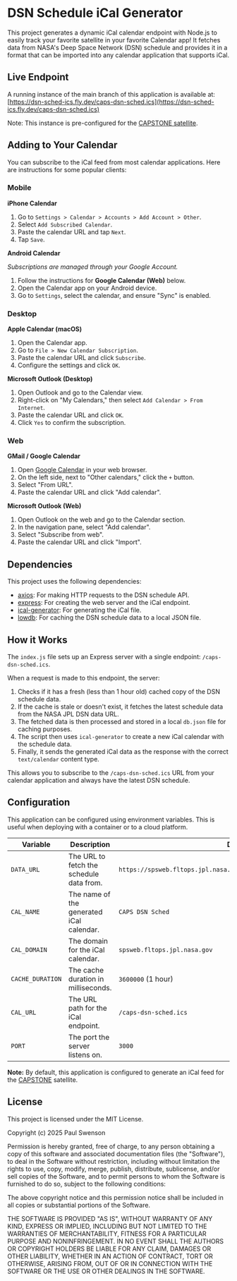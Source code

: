 # DSN Schedule iCal Generator

This project generates a dynamic iCal calendar endpoint with Node.js to easily track your favorite satellite in your favorite Calendar app! It fetches data from NASA's Deep Space Network (DSN) schedule and provides it in a format that can be imported into any calendar application that supports iCal.

## Live Endpoint

A running instance of the main branch of this application is available at:
[https://dsn-sched-ics.fly.dev/caps-dsn-sched.ics](https://dsn-sched-ics.fly.dev/caps-dsn-sched.ics)

Note: This instance is pre-configured for the [CAPSTONE satellite](https://en.wikipedia.org/wiki/CAPSTONE).

## Adding to Your Calendar

You can subscribe to the iCal feed from most calendar applications. Here are instructions for some popular clients:

### Mobile

**iPhone Calendar**

1.  Go to `Settings > Calendar > Accounts > Add Account > Other`.
2.  Select `Add Subscribed Calendar`.
3.  Paste the calendar URL and tap `Next`.
4.  Tap `Save`.

**Android Calendar**

*Subscriptions are managed through your Google Account.*

1.  Follow the instructions for **Google Calendar (Web)** below.
2.  Open the Calendar app on your Android device.
3.  Go to `Settings`, select the calendar, and ensure "Sync" is enabled.

### Desktop

**Apple Calendar (macOS)**

1.  Open the Calendar app.
2.  Go to `File > New Calendar Subscription`.
3.  Paste the calendar URL and click `Subscribe`.
4.  Configure the settings and click `OK`.

**Microsoft Outlook (Desktop)**

1.  Open Outlook and go to the Calendar view.
2.  Right-click on "My Calendars," then select `Add Calendar > From Internet`.
3.  Paste the calendar URL and click `OK`.
4.  Click `Yes` to confirm the subscription.

### Web

**GMail / Google Calendar**

1.  Open [Google Calendar](https://calendar.google.com) in your web browser.
2.  On the left side, next to "Other calendars," click the `+` button.
3.  Select "From URL".
4.  Paste the calendar URL and click "Add calendar".

**Microsoft Outlook (Web)**

1.  Open Outlook on the web and go to the Calendar section.
2.  In the navigation pane, select "Add calendar".
3.  Select "Subscribe from web".
4.  Paste the calendar URL and click "Import".

## Dependencies

This project uses the following dependencies:

*   [axios](https://www.npmjs.com/package/axios): For making HTTP requests to the DSN schedule API.
*   [express](https://www.npmjs.com/package/express): For creating the web server and the iCal endpoint.
*   [ical-generator](https://www.npmjs.com/package/ical-generator): For generating the iCal file.
*   [lowdb](https://www.npmjs.com/package/lowdb): For caching the DSN schedule data to a local JSON file.

## How it Works

The `index.js` file sets up an Express server with a single endpoint: `/caps-dsn-sched.ics`.

When a request is made to this endpoint, the server:

1.  Checks if it has a fresh (less than 1 hour old) cached copy of the DSN schedule data.
2.  If the cache is stale or doesn't exist, it fetches the latest schedule data from the NASA JPL DSN data URL.
3.  The fetched data is then processed and stored in a local `db.json` file for caching purposes.
4.  The script then uses `ical-generator` to create a new iCal calendar with the schedule data.
5.  Finally, it sends the generated iCal data as the response with the correct `text/calendar` content type.

This allows you to subscribe to the `/caps-dsn-sched.ics` URL from your calendar application and always have the latest DSN schedule.

## Configuration

This application can be configured using environment variables. This is useful when deploying with a container or to a cloud platform.

| Variable         | Description                                                                 | Default                                                              |
| ---------------- | --------------------------------------------------------------------------- | -------------------------------------------------------------------- |
| `DATA_URL`       | The URL to fetch the schedule data from.                                    | `https://spsweb.fltops.jpl.nasa.gov/rest/ops/info/activity/caps/json`  |
| `CAL_NAME`       | The name of the generated iCal calendar.                                    | `CAPS DSN Sched`                                                     |
| `CAL_DOMAIN`     | The domain for the iCal calendar.                                           | `spsweb.fltops.jpl.nasa.gov`                                         |
| `CACHE_DURATION` | The cache duration in milliseconds.                                         | `3600000` (1 hour)                                                   |
| `CAL_URL`        | The URL path for the iCal endpoint.                                         | `/caps-dsn-sched.ics`                                                |
| `PORT`           | The port the server listens on.                                             | `3000`                                                               |

**Note:** By default, this application is configured to generate an iCal feed for the [CAPSTONE](https://en.wikipedia.org/wiki/CAPSTONE) satellite.

## License

This project is licensed under the MIT License.

Copyright (c) 2025 Paul Swenson

Permission is hereby granted, free of charge, to any person obtaining a copy
of this software and associated documentation files (the "Software"), to deal
in the Software without restriction, including without limitation the rights
to use, copy, modify, merge, publish, distribute, sublicense, and/or sell
copies of the Software, and to permit persons to whom the Software is
furnished to do so, subject to the following conditions:

The above copyright notice and this permission notice shall be included in all
copies or substantial portions of the Software.

THE SOFTWARE IS PROVIDED "AS IS", WITHOUT WARRANTY OF ANY KIND, EXPRESS OR
IMPLIED, INCLUDING BUT NOT LIMITED TO THE WARRANTIES OF MERCHANTABILITY,
FITNESS FOR A PARTICULAR PURPOSE AND NONINFRINGEMENT. IN NO EVENT SHALL THE
AUTHORS OR COPYRIGHT HOLDERS BE LIABLE FOR ANY CLAIM, DAMAGES OR OTHER
LIABILITY, WHETHER IN AN ACTION OF CONTRACT, TORT OR OTHERWISE, ARISING FROM,
OUT OF OR IN CONNECTION WITH THE SOFTWARE OR THE USE OR OTHER DEALINGS IN THE
SOFTWARE.
